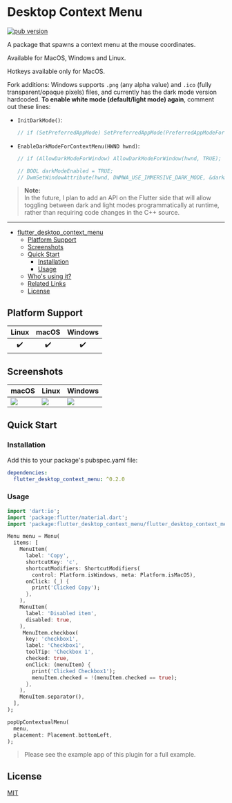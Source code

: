 # Desktop Context Menu

[![pub version][pub-image]][pub-url]

[pub-image]: https://img.shields.io/pub/v/flutter_desktop_context_menu.svg
[pub-url]: https://pub.dev/packages/flutter_desktop_context_menu

A package that spawns a context menu at the mouse coordinates.

Available for MacOS, Windows and Linux.

Hotkeys available only for MacOS.

Fork additions:
Windows supports `.png` (any alpha value) and `.ico` (fully transparent/opaque pixels) files, and currently has the dark mode version hardcoded.
**To enable white mode (default/light mode) again**, comment out these lines:
- `InitDarkMode()`:
  
    ```cpp
    // if (SetPreferredAppMode) SetPreferredAppMode(PreferredAppModeForceDark);
    ```
  
- `EnableDarkModeForContextMenu(HWND hwnd)`:

    ```cpp
    // if (AllowDarkModeForWindow) AllowDarkModeForWindow(hwnd, TRUE);

    // BOOL darkModeEnabled = TRUE;
    // DwmSetWindowAttribute(hwnd, DWMWA_USE_IMMERSIVE_DARK_MODE, &darkModeEnabled, sizeof(darkModeEnabled));
    ```

> **Note:**  
> In the future, I plan to add an API on the Flutter side that will allow toggling between dark and light modes programmatically at runtime, rather than requiring code changes in the C++ source.
  
---

- [flutter_desktop_context_menu](#flutter_desktop_context_menu)
  - [Platform Support](#platform-support)
  - [Screenshots](#screenshots)
  - [Quick Start](#quick-start)
    - [Installation](#installation)
    - [Usage](#usage)
  - [Who's using it?](#whos-using-it)
  - [Related Links](#related-links)
  - [License](#license)

## Platform Support

| Linux | macOS | Windows |
| :---: | :---: | :-----: |
|   ✔️   |   ✔️   |    ✔️    |

## Screenshots

| macOS                                                                                        | Linux                                                                                        | Windows                                                                                             |
| -------------------------------------------------------------------------------------------- | -------------------------------------------------------------------------------------------- | --------------------------------------------------------------------------------------------------- |
| ![](https://github.com/proteye/flutter_desktop_context_menu/blob/main/screenshots/macos.png?raw=true) | ![](https://github.com/proteye/flutter_desktop_context_menu/blob/main/screenshots/linux.png?raw=true) | ![](https://github.com/proteye/flutter_desktop_context_menu/blob/main/screenshots/windows.png?raw=true) |

## Quick Start

### Installation

Add this to your package's pubspec.yaml file:

```yaml
dependencies:
  flutter_desktop_context_menu: ^0.2.0
```

### Usage

```dart
import 'dart:io';
import 'package:flutter/material.dart';
import 'package:flutter_desktop_context_menu/flutter_desktop_context_menu.dart';

Menu menu = Menu(
  items: [
    MenuItem(
      label: 'Copy',
      shortcutKey: 'c',
      shortcutModifiers: ShortcutModifiers(
        control: Platform.isWindows, meta: Platform.isMacOS),
      onClick: (_) {
        print('Clicked Copy');
      },
    ),
    MenuItem(
      label: 'Disabled item',
      disabled: true,
    ),
     MenuItem.checkbox(
      key: 'checkbox1',
      label: 'Checkbox1',
      toolTip: 'Checkbox 1',
      checked: true,
      onClick: (menuItem) {
        print('Clicked Checkbox1');
        menuItem.checked = !(menuItem.checked == true);
      },
    ),
    MenuItem.separator(),
  ],
);

popUpContextualMenu(
  menu,
  placement: Placement.bottomLeft,
);

```

> Please see the example app of this plugin for a full example.

## License

[MIT](./LICENSE)
